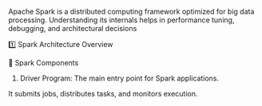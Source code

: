 Apache Spark is a distributed computing framework optimized for big data processing. Understanding its internals helps in performance tuning, debugging, and architectural decisions

1️⃣ Spark Architecture Overview

🔹 Spark Components

1. Driver Program:
The main entry point for Spark applications.

It submits jobs, distributes tasks, and monitors execution.
